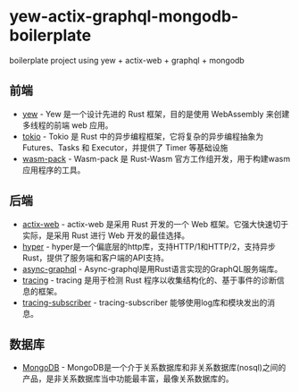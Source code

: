 # yew-actix-graphql-mongodb-boilerplate
boilerplate project using yew + actix-web + graphql + mongodb

## 前端
* [yew](https://yew.rs/) - Yew 是一个设计先进的 Rust 框架，目的是使用 WebAssembly 来创建多线程的前端 web 应用。
* [tokio](https://tokio.rs/) - Tokio 是 Rust 中的异步编程框架，它将复杂的异步编程抽象为 Futures、Tasks 和 Executor，并提供了 Timer 等基础设施
* [wasm-pack](https://github.com/rustwasm/wasm-pack) - Wasm-pack 是 Rust-Wasm 官方工作组开发，用于构建wasm应用程序的工具。

## 后端
* [actix-web](https://actix.rs/) - actix-web 是采用 Rust 开发的一个 Web 框架。它强大快速切于实际，是采用 Rust 进行 Web 开发的最佳选择。
* [hyper](https://docs.rs/hyper) - hyper是一个偏底层的http库，支持HTTP/1和HTTP/2，支持异步Rust，提供了服务端和客户端的API支持。
* [async-graphql](https://docs.rs/async-graphql) - Async-graphql是用Rust语言实现的GraphQL服务端库。
* [tracing](https://docs.rs/tracing/) - tracing 是用于检测 Rust 程序以收集结构化的、基于事件的诊断信息的框架。
* [tracing-subscriber](https://docs.rs/tracing-subscriber) - tracing-subscriber 能够使用log库和模块发出的消息。

## 数据库
* [MongoDB](https://www.mongodb.org.cn/) - MongoDB是一个介于关系数据库和非关系数据库(nosql)之间的产品，是非关系数据库当中功能最丰富，最像关系数据库的。
